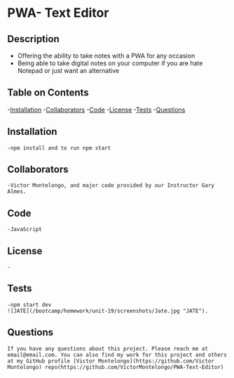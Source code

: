 # PWA- Text Editor
  
  ## Description
  - Offering the ability to take notes with a PWA for any occasion
  - Being able to take digital notes on your computer if you are hate Notepad or just want an alternative
  
  ## Table on Contents
  
  -[Installation](#installation)
  -[Collaborators](#collaborators)
  -[Code](#code)
  -[License](#license)
  -[Tests](#tests)
  -[Questions](#questions)
  
  ## Installation
    -npm install and to run npm start
   
  ## Collaborators
    -Victor Montelongo, and major code provided by our Instructor Gary Almes. 
  
  ## Code
    -JavaScript
  
  ## License
    -
    
  ## Tests
    -npm start dev
    ![JATE](/bootcamp/homework/unit-19/screenshots/Jate.jpg "JATE").

  ## Questions
    If you have any questions about this project. Please reach me at email@email.com. You can also find my work for this project and others at my GitHub profile [Victor Montelongo](https://github.com/Victor Montelongo) repo(https://github.com/VictorMontelongo/PWA-Text-Editor)
  
  